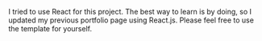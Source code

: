 I tried to use React for this project. The best way to learn is by doing, so I updated my previous portfolio page using React.js. 
Please feel free to use the template for yourself.

